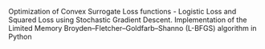 Optimization of Convex Surrogate Loss functions - Logistic Loss and Squared Loss using Stochastic Gradient Descent.
Implementation of the Limited Memory Broyden–Fletcher–Goldfarb–Shanno (L-BFGS) algorithm in Python

